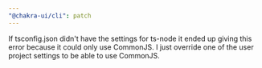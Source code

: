 ```yaml
---
"@chakra-ui/cli": patch
---
```


If tsconfig.json didn't have the settings for ts-node it ended up giving this
error because it could only use CommonJS. I just override one of the user
project settings to be able to use CommonJS.
